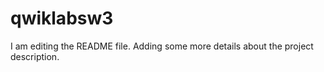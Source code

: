 # qwiklabsw3

I am editing the README file. Adding some more details about the project description.

